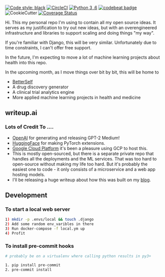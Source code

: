 <a href="https://github.com/ambv/black"><img alt="Code style: black" src="https://img.shields.io/badge/code%20style-black-000000.svg"></a>
[![CircleCI](https://circleci.com/gh/jeffshek/open.svg?style=svg)](https://circleci.com/gh/jeffshek/open) [![Python 3
.6](https://img.shields.io/badge/python-3.6-blue.svg)](https://www.python.org/downloads/release/python-360/)
[![codebeat badge](https://codebeat.co/badges/11be282f-cbaa-4c8f-bfb9-539e1c7e2366)](https://codebeat.co/projects/github-com-jeffshek-open-master)
![CookieCutter](https://img.shields.io/badge/built%20with-Cookiecutter%20Django-ff69b4.svg)
[![Coverage Status](https://coveralls.io/repos/github/jeffshek/open/badge.svg?branch=master)](https://coveralls.io/github/jeffshek/open?branch=master)

Hi. This my personal repo I'm using to contain all my open source ideas. It serves as my justification to try out new
ideas, but with an overengineered infrastructure and libraries to support scaling and doing things "my way".

If you're familiar with Django, this will be very similar. Unfortunately due to time constraints, I can't offer free
 support.

In the future, I'm expecting to move a lot of machine learning projects about health into this repo.

In the upcoming month, as I move things over bit by bit, this will be home to

* [BetterSelf](https://www.betterself.io)
* A drug discovery generator
* A clinical trial analytics engine
* More applied machine learning projects in health and medicine

## writeup.ai 
### Lots of Credit To ....
* [OpenAI](https://openai.com/blog/better-language-models/) for generating and releasing GPT-2 Medium!
* [HuggingFace](https://github.com/huggingface/pytorch-transformers) for making PyTorch extensions.
* [Google Cloud Platform](https://cloud.google.com/) it's been a pleasure using GCP to host this. 
* This is mostly open-sourced, but there is a separate private repo that handles all the deployments and the ML services. That was too hard to open-source without making my life too hard. But it's probably the easiest one to code - it only consists of a microservice and a web app hosting models. 
* I'll be releasing a huge writeup about how this was built on my [blog](https://senrigan.io/blog/). 

## Development

### To start a local web server
~~~bash
1) mkdir -p .envs/local && touch .django
2) Add some random env_varibles in there
3) Run docker-compose -f local.ym up
4) Profit
~~~

### To install pre-commit hooks
~~~bash
# probably be on a virtualenv where calling python results in py3+

1. pip install pre-commit
2. pre-commit install
~~~
